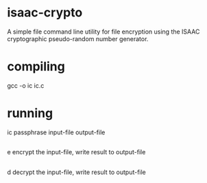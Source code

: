 # isaac-crypto
A simple file command line utility for file encryption using the ISAAC cryptographic pseudo-random number generator.
# compiling
gcc -o ic ic.c
# running
ic <commandflags> passphrase  input-file output-file
##
  e encrypt the input-file, write result to output-file
##
  d decrypt the input-file, write result to output-file
